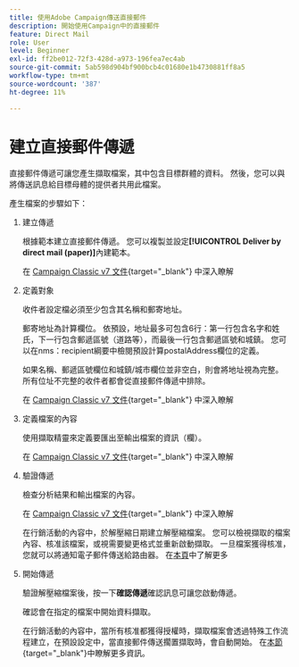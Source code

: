 ```yaml
---
title: 使用Adobe Campaign傳送直接郵件
description: 開始使用Campaign中的直接郵件
feature: Direct Mail
role: User
level: Beginner
exl-id: ff2be012-72f3-428d-a973-196fea7ec4ab
source-git-commit: 5ab598d904bf900bcb4c01680e1b4730881ff8a5
workflow-type: tm+mt
source-wordcount: '387'
ht-degree: 11%

---
```


# 建立直接郵件傳遞

直接郵件傳遞可讓您產生擷取檔案，其中包含目標群體的資料。 然後，您可以與將傳送訊息給目標母體的提供者共用此檔案。

產生檔案的步驟如下：

1. 建立傳遞

   根據範本建立直接郵件傳遞。 您可以複製並設定&#x200B;**[!UICONTROL Deliver by direct mail (paper)]**&#x200B;內建範本。

   在 [Campaign Classic v7 文件](https://experienceleague.adobe.com/docs/campaign-classic/using/sending-messages/sending-direct-mail/creating-a-direct-mail-delivery.html){target="_blank"} 中深入瞭解

1. 定義對象

   收件者設定檔必須至少包含其名稱和郵寄地址。

   郵寄地址為計算欄位。 依預設，地址最多可包含6行：第一行包含名字和姓氏，下一行包含郵遞區號（道路等），而最後一行包含郵遞區號和城鎮。 您可以在nms：recipient綱要中檢閱預設計算postalAddress欄位的定義。

   如果名稱、郵遞區號欄位和城鎮/城市欄位並非空白，則會將地址視為完整。 所有位址不完整的收件者都會從直接郵件傳遞中排除。

   在 [Campaign Classic v7 文件](https://experienceleague.adobe.com/docs/campaign-classic/using/sending-messages/key-steps-when-creating-a-delivery/steps-defining-the-target-population.html){target="_blank"} 中深入瞭解

1. 定義檔案的內容

   使用擷取精靈來定義要匯出至輸出檔案的資訊（欄）。

   在 [Campaign Classic v7 文件](https://experienceleague.adobe.com/docs/campaign-classic/using/sending-messages/sending-direct-mail/defining-the-direct-mail-content.html){target="_blank"} 中深入瞭解

1. 驗證傳遞

   檢查分析結果和輸出檔案的內容。

   在 [Campaign Classic v7 文件](https://experienceleague.adobe.com/docs/campaign-classic/using/sending-messages/sending-direct-mail/validating.html){target="_blank"} 中深入瞭解

   在行銷活動的內容中，於解壓縮日期建立解壓縮檔案。 您可以檢視擷取的檔案內容、核准該檔案，或視需要變更格式並重新啟動擷取。 一旦檔案獲得核准，您就可以將通知電子郵件傳送給路由器。 在[本頁](https://experienceleague.adobe.com/docs/campaign/automation/campaign-orchestration/marketing-campaign-approval.html?lang=zh-Hant)中了解更多

1. 開始傳遞

   驗證解壓縮檔案後，按一下&#x200B;**確認傳遞**&#x200B;確認訊息可讓您啟動傳遞。

   確認會在指定的檔案中開始資料擷取。

   在行銷活動的內容中，當所有核准都獲得授權時，擷取檔案會透過特殊工作流程建立，在預設設定中，當直接郵件傳送擱置擷取時，會自動開始。 在[本節](https://experienceleague.adobe.com/docs/campaign/automation/campaign-orchestration/marketing-campaign-deliveries.html?lang=zh-Hant){target="_blank"}中瞭解更多資訊。
